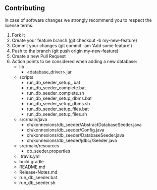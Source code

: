 ## Contributing 

In case of software changes we strongly recommend you to respect the license terms.

1. Fork it
1. Create your feature branch (git checkout -b my-new-feature)
1. Commit your changes (git commit -am 'Add some feature')
1. Push to the branch (git push origin my-new-feature)
1. Create a new Pull Request
1. Action points to be considered when adding a new database:
   - lib
     - <database_driver>.jar
   - scripts
     - run_db_seeder_setup_<database>.bat
     - run_db_seeder_complete.bat
     - run_db_seeder_complete.sh
     - run_db_seeder_setup_dbms.bat
     - run_db_seeder_setup_dbms.sh
     - run_db_seeder_setup_files.bat
     - run_db_seeder_setup_files.sh
   - src/main/java
     - ch/konnexions/db_seeder/AbstractDatabaseSeeder.java
     - ch/konnexions/db_seeder/Config.java
     - ch/konnexions/db_seeder/DatabaseSeeder.java
     - ch/konnexions/db_seeder/jdbc/<database>/<Database>Seeder.java
   - src/main/resources
     - db_seeder.properties
   - .travis.yml
   - build.gradle
   - README.md
   - Release-Notes.md
   - run_db_seeder.bat
   - run_db_seeder.sh
